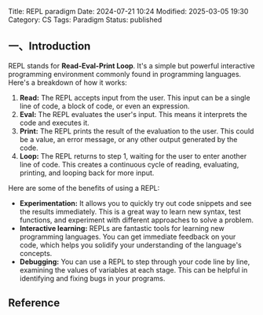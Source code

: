 Title: REPL paradigm
Date: 2024-07-21 10:24
Modified: 2025-03-05 19:30
Category: CS
Tags: Paradigm
Status: published

## 一、Introduction

REPL stands for **Read-Eval-Print Loop**. It's a simple but powerful interactive programming environment commonly found in programming languages. Here's a breakdown of how it works:

1. **Read:** The REPL accepts input from the user. This input can be a single line of code, a block of code, or even an expression.
2. **Eval:** The REPL evaluates the user's input. This means it interprets the code and executes it.
3. **Print:** The REPL prints the result of the evaluation to the user. This could be a value, an error message, or any other output generated by the code.
4. **Loop:** The REPL returns to step 1, waiting for the user to enter another line of code. This creates a continuous cycle of reading, evaluating, printing, and looping back for more input.


Here are some of the benefits of using a REPL:

- **Experimentation:** It allows you to quickly try out code snippets and see the results immediately. This is a great way to learn new syntax, test functions, and experiment with different approaches to solve a problem.
- **Interactive learning:** REPLs are fantastic tools for learning new programming languages. You can get immediate feedback on your code, which helps you solidify your understanding of the language's concepts.
- **Debugging:** You can use a REPL to step through your code line by line, examining the values of variables at each stage. This can be helpful in identifying and fixing bugs in your programs.



## Reference
